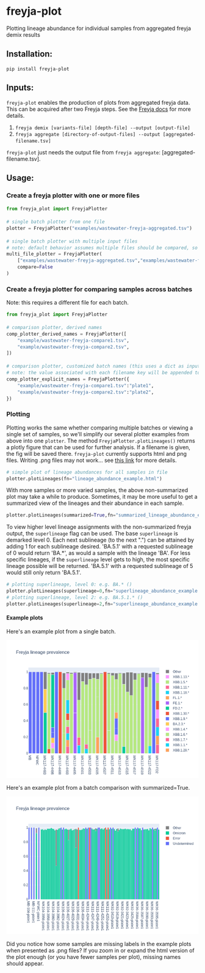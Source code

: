 # freyja-plot
Plotting lineage abundance for individual samples from aggregated freyja demix results

## Installation:
```console
pip install freyja-plot
```

## Inputs:
`freyja-plot` enables the production of plots from aggregated freyja data. This can be acquired after two Freyja steps. See the [Freyja docs](https://github.com/andersen-lab/Freyja) for more details.
1. `freyja demix [variants-file] [depth-file] --output [output-file]`
2. `freyja aggregate [directory-of-output-files] --output [aggregated-filename.tsv]`

`freyja-plot` just needs the output file from `freyja aggregate`: [aggregated-filename.tsv].

## Usage:
### Create a freyja plotter with one or more files
```python
from freyja_plot import FreyjaPlotter

# single batch plotter from one file
plotter = FreyjaPlotter("examples/wastewater-freyja-aggregated.tsv")

# single batch plotter with multiple input files
# note: default behavior assumes multiple files should be compared, so set compare=False to avoid this
multi_file_plotter = FreyjaPlotter(
    ["examples/wastewater-freyja-aggregated.tsv","examples/wastewater-freyja-compare1.tsv"],
    compare=False
)
```

### Create a freyja plotter for comparing samples across batches
Note: this requires a different file for each batch.
```python
from freyja_plot import FreyjaPlotter

# comparison plotter, derived names
comp_plotter_derived_names = FreyjaPlotter([
    "example/wastewater-freyja-compare1.tsv",
    "example/wastewater-freyja-compare2.tsv",
])

# comparison plotter, customized batch names (this uses a dict as input)
# note: the value associated with each filename key will be appended to each sample name when plotted
comp_plotter_explicit_names = FreyjaPlotter({
    "example/wastewater-freyja-compare1.tsv":"plate1",
    "example/wastewater-freyja-compare2.tsv":"plate2",
})
```

### Plotting
Plotting works the same whether comparing multiple batches or viewing a single set of samples, so we'll simplify our several plotter examples from above into one `plotter`. The method `FreyjaPlotter.plotLineages()` returns a plotly figure that can be used for further analysis. If a filename is given, the fig will be saved there. `freyja-plot` currently supports html and png files. Writing .png files may not work... see [this link](https://github.com/plotly/Kaleido/issues/134) for more details.
```python
# simple plot of lineage abundances for all samples in file
plotter.plotLineages(fn="lineage_abundance_example.html")
```

With more samples or more varied samples, the above non-summarized plot may take a while to produce. Sometimes, it may be more useful to get a summarized view of the lineages and their abundance in each sample.
```python
plotter.plotLineages(summarized=True,fn="summarized_lineage_abundance_example.html")
```

To view higher level lineage assignments with the non-summarized freyja output, the `superlineage` flag can be used. The base `superlineage` is demarked level 0. Each next sublineage (to the next ".") can be attained by adding 1 for each sublineage desired. 'BA.5.1' with a requested sublineage of 0 would return 'BA.*', as would a sample with the lineage 'BA'. For less specific lineages, if the `superlineage` level gets to high, the most specific lineage possible will be returned. 'BA.5.1' with a requested sublineage of 5 would still only return 'BA.5.1'.
```python
# plotting superlineage, level 0: e.g. BA.* ()
plotter.plotLineages(superlineage=0,fn="superlineage_abundance_example.html")
# plotting superlineage, level 2: e.g. BA.5.1.* ()
plotter.plotLineages(superlineage=2,fn="superlineage_abundance_example.html")
```

#### Example plots
Here's an example plot from a single batch.

![superlineage_example.png](example/example_images/superlineage_example.png?raw=true "Lineage abundance plot with superlineage=2 - png")

Here's an example plot from a batch comparison with summarized=True.

![batch_comparison_example.png](example/example_images/batch_comparison_example.png?raw=true "Batch comparison of samples using summarized lineage abundances - png")

Did you notice how some samples are missing labels in the example plots when presented as .png files? If you zoom in or expand the html version of the plot enough (or you have fewer samples per plot), missing names should appear.

